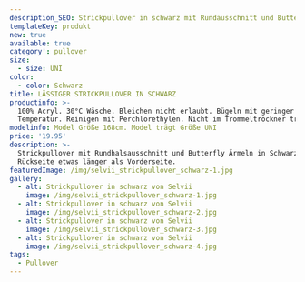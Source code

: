 ```yaml
---
description_SEO: Strickpullover in schwarz mit Rundausschnitt und Butterfly Ärmel von Selvii.
templateKey: produkt
new: true
available: true
category': pullover
size:
  - size: UNI
color:
  - color: Schwarz
title: LÄSSIGER STRICKPULLOVER IN SCHWARZ
productinfo: >-
  100% Acryl. 30°C Wäsche. Bleichen nicht erlaubt. Bügeln mit geringer
  Temperatur. Reinigen mit Perchlorethylen. Nicht im Trommeltrockner trocknen.
modelinfo: Model Größe 168cm. Model trägt Größe UNI
price: '19.95'
description: >-
  Strickpullover mit Rundhalsausschnitt und Butterfly Ärmeln in Schwarz.
  Rückseite etwas länger als Vorderseite.
featuredImage: /img/selvii_strickpullover_schwarz-1.jpg
gallery:
  - alt: Strickpullover in schwarz von Selvii
    image: /img/selvii_strickpullover_schwarz-1.jpg
  - alt: Strickpullover in schwarz von Selvii
    image: /img/selvii_strickpullover_schwarz-2.jpg
  - alt: Strickpullover in schwarz von Selvii
    image: /img/selvii_strickpullover_schwarz-3.jpg
  - alt: Strickpullover in schwarz von Selvii
    image: /img/selvii_strickpullover_schwarz-4.jpg
tags:
  - Pullover
---
```


